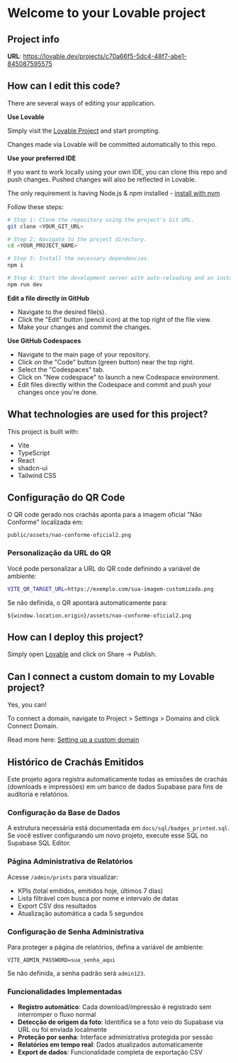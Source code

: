 # Welcome to your Lovable project

## Project info

**URL**: https://lovable.dev/projects/c70a66f5-5dc4-48f7-abe1-845087595575

## How can I edit this code?

There are several ways of editing your application.

**Use Lovable**

Simply visit the [Lovable Project](https://lovable.dev/projects/c70a66f5-5dc4-48f7-abe1-845087595575) and start prompting.

Changes made via Lovable will be committed automatically to this repo.

**Use your preferred IDE**

If you want to work locally using your own IDE, you can clone this repo and push changes. Pushed changes will also be reflected in Lovable.

The only requirement is having Node.js & npm installed - [install with nvm](https://github.com/nvm-sh/nvm#installing-and-updating)

Follow these steps:

```sh
# Step 1: Clone the repository using the project's Git URL.
git clone <YOUR_GIT_URL>

# Step 2: Navigate to the project directory.
cd <YOUR_PROJECT_NAME>

# Step 3: Install the necessary dependencies.
npm i

# Step 4: Start the development server with auto-reloading and an instant preview.
npm run dev
```

**Edit a file directly in GitHub**

- Navigate to the desired file(s).
- Click the "Edit" button (pencil icon) at the top right of the file view.
- Make your changes and commit the changes.

**Use GitHub Codespaces**

- Navigate to the main page of your repository.
- Click on the "Code" button (green button) near the top right.
- Select the "Codespaces" tab.
- Click on "New codespace" to launch a new Codespace environment.
- Edit files directly within the Codespace and commit and push your changes once you're done.

## What technologies are used for this project?

This project is built with:

- Vite
- TypeScript
- React
- shadcn-ui
- Tailwind CSS

## Configuração do QR Code

O QR code gerado nos crachás aponta para a imagem oficial "Não Conforme" localizada em:
```
public/assets/nao-conforme-oficial2.png
```

### Personalização da URL do QR

Você pode personalizar a URL do QR code definindo a variável de ambiente:
```bash
VITE_QR_TARGET_URL=https://exemplo.com/sua-imagem-customizada.png
```

Se não definida, o QR apontará automaticamente para:
```
${window.location.origin}/assets/nao-conforme-oficial2.png
```

## How can I deploy this project?

Simply open [Lovable](https://lovable.dev/projects/c70a66f5-5dc4-48f7-abe1-845087595575) and click on Share -> Publish.

## Can I connect a custom domain to my Lovable project?

Yes, you can!

To connect a domain, navigate to Project > Settings > Domains and click Connect Domain.

Read more here: [Setting up a custom domain](https://docs.lovable.dev/tips-tricks/custom-domain#step-by-step-guide)

## Histórico de Crachás Emitidos

Este projeto agora registra automaticamente todas as emissões de crachás (downloads e impressões) em um banco de dados Supabase para fins de auditoria e relatórios.

### Configuração da Base de Dados

A estrutura necessária está documentada em `docs/sql/badges_printed.sql`. Se você estiver configurando um novo projeto, execute esse SQL no Supabase SQL Editor.

### Página Administrativa de Relatórios

Acesse `/admin/prints` para visualizar:
- KPIs (total emitidos, emitidos hoje, últimos 7 dias)
- Lista filtrável com busca por nome e intervalo de datas
- Export CSV dos resultados
- Atualização automática a cada 5 segundos

### Configuração de Senha Administrativa

Para proteger a página de relatórios, defina a variável de ambiente:
```
VITE_ADMIN_PASSWORD=sua_senha_aqui
```

Se não definida, a senha padrão será `admin123`.

### Funcionalidades Implementadas

- **Registro automático**: Cada download/impressão é registrado sem interromper o fluxo normal
- **Detecção de origem da foto**: Identifica se a foto veio do Supabase via URL ou foi enviada localmente
- **Proteção por senha**: Interface administrativa protegida por sessão
- **Relatórios em tempo real**: Dados atualizados automaticamente
- **Export de dados**: Funcionalidade completa de exportação CSV
